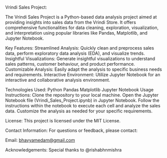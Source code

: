 Vrindi Sales Project:

The Vrindi Sales Project is a Python-based data analysis project aimed at providing insights into sales data from the Vrindi Store. It offers comprehensive functionalities for data cleaning, exploration, visualization, and interpretation using popular libraries like Pandas, Matplotlib, and Jupyter Notebook.

Key Features:
Streamlined Analysis: Quickly clean and preprocess sales data, perform exploratory data analysis (EDA), and visualize trends.
Insightful Visualizations: Generate insightful visualizations to understand sales patterns, customer behaviour, and product performance.
Customizable Analysis: Easily adapt the analysis to specific business needs and requirements.
Interactive Environment: Utilize Jupyter Notebook for an interactive and collaborative analysis environment.

Technologies Used:
Python
Pandas
Matplotlib
Jupyter Notebook
Usage Instructions:
Clone the repository to your local machine.
Open the Jupyter Notebook file (Vrindi_Sales_Project.ipynb) in Jupyter Notebook.
Follow the instructions within the notebook to execute each cell and analyze the sales data.
Customize the analysis as needed for your specific requirements.

License:
This project is licensed under the MIT License.

Contact Information:
For questions or feedback, please contact:

Email: bhavyamedam@gmail.com

Acknowledgements:
Special thanks to @rishabhnmishra

